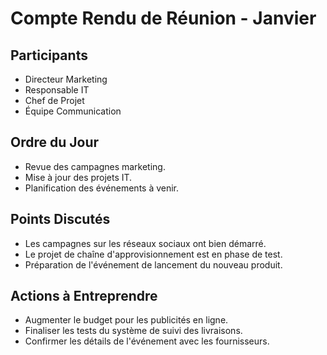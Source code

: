 # Compte Rendu de Réunion - Janvier

## Participants
- Directeur Marketing
- Responsable IT
- Chef de Projet
- Équipe Communication

## Ordre du Jour
- Revue des campagnes marketing.
- Mise à jour des projets IT.
- Planification des événements à venir.

## Points Discutés
- Les campagnes sur les réseaux sociaux ont bien démarré.
- Le projet de chaîne d'approvisionnement est en phase de test.
- Préparation de l'événement de lancement du nouveau produit.

## Actions à Entreprendre
- Augmenter le budget pour les publicités en ligne.
- Finaliser les tests du système de suivi des livraisons.
- Confirmer les détails de l'événement avec les fournisseurs.
